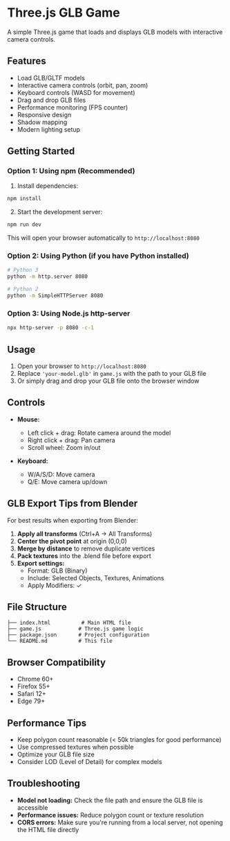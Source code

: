 # Three.js GLB Game

A simple Three.js game that loads and displays GLB models with interactive camera controls.

## Features

- Load GLB/GLTF models
- Interactive camera controls (orbit, pan, zoom)
- Keyboard controls (WASD for movement)
- Drag and drop GLB files
- Performance monitoring (FPS counter)
- Responsive design
- Shadow mapping
- Modern lighting setup

## Getting Started

### Option 1: Using npm (Recommended)

1. Install dependencies:
```bash
npm install
```

2. Start the development server:
```bash
npm run dev
```

This will open your browser automatically to `http://localhost:8080`

### Option 2: Using Python (if you have Python installed)

```bash
# Python 3
python -m http.server 8080

# Python 2
python -m SimpleHTTPServer 8080
```

### Option 3: Using Node.js http-server

```bash
npx http-server -p 8080 -c-1
```

## Usage

1. Open your browser to `http://localhost:8080`
2. Replace `'your-model.glb'` in `game.js` with the path to your GLB file
3. Or simply drag and drop your GLB file onto the browser window

## Controls

- **Mouse:**
  - Left click + drag: Rotate camera around the model
  - Right click + drag: Pan camera
  - Scroll wheel: Zoom in/out

- **Keyboard:**
  - W/A/S/D: Move camera
  - Q/E: Move camera up/down

## GLB Export Tips from Blender

For best results when exporting from Blender:

1. **Apply all transforms** (Ctrl+A → All Transforms)
2. **Center the pivot point** at origin (0,0,0)
3. **Merge by distance** to remove duplicate vertices
4. **Pack textures** into the .blend file before export
5. **Export settings:**
   - Format: GLB (Binary)
   - Include: Selected Objects, Textures, Animations
   - Apply Modifiers: ✓

## File Structure

```
├── index.html          # Main HTML file
├── game.js            # Three.js game logic
├── package.json       # Project configuration
└── README.md          # This file
```

## Browser Compatibility

- Chrome 60+
- Firefox 55+
- Safari 12+
- Edge 79+

## Performance Tips

- Keep polygon count reasonable (< 50k triangles for good performance)
- Use compressed textures when possible
- Optimize your GLB file size
- Consider LOD (Level of Detail) for complex models

## Troubleshooting

- **Model not loading:** Check the file path and ensure the GLB file is accessible
- **Performance issues:** Reduce polygon count or texture resolution
- **CORS errors:** Make sure you're running from a local server, not opening the HTML file directly
